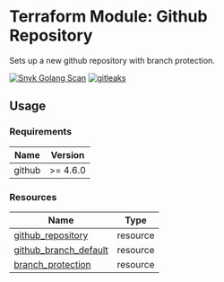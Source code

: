 # Terraform Module: Github Repository

Sets up a new github repository with branch protection.

[![Snyk Golang Scan](https://github.com/mikesupertrampster-corp/terraform-module-github-repository/actions/workflows/snyk.yml/badge.svg)](https://github.com/mikesupertrampster-corp/terraform-module-github-repository/actions/workflows/snyk.yml) [![gitleaks](https://github.com/mikesupertrampster-corp/terraform-module-github-repository/actions/workflows/gitleaks.yml/badge.svg)](https://github.com/mikesupertrampster-corp/terraform-module-github-repository/actions/workflows/gitleaks.yml)

## Usage

### Requirements

| Name | Version |
|------|---------|
| github | >= 4.6.0 |

### Resources

| Name | Type |
|------|------|
| [github_repository](https://registry.terraform.io/providers/integrations/github/latest/docs/resources/repository) | resource |
| [github_branch_default](https://registry.terraform.io/providers/integrations/github/latest/docs/resources/branch_default) | resource |
| [branch_protection](https://registry.terraform.io/providers/integrations/github/latest/docs/resources/branch_protection) | resource |
